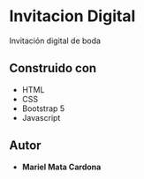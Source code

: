 # Invitacion Digital
Invitación digital de boda

## Construido con
* HTML
* CSS
* Bootstrap 5
* Javascript

## Autor
* **Mariel Mata Cardona** 
